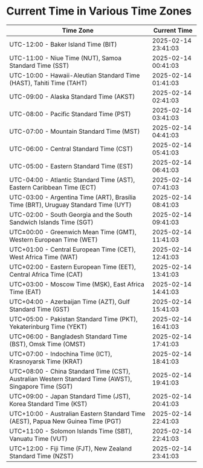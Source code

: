 # Current Time in Various Time Zones

| Time Zone | Current Time |
|-----------|--------------|
| UTC-12:00 - Baker Island Time (BIT) | 2025-02-14 23:41:03 |
| UTC-11:00 - Niue Time (NUT), Samoa Standard Time (SST) | 2025-02-14 00:41:03 |
| UTC-10:00 - Hawaii-Aleutian Standard Time (HAST), Tahiti Time (TAHT) | 2025-02-14 01:41:03 |
| UTC-09:00 - Alaska Standard Time (AKST) | 2025-02-14 02:41:03 |
| UTC-08:00 - Pacific Standard Time (PST) | 2025-02-14 03:41:03 |
| UTC-07:00 - Mountain Standard Time (MST) | 2025-02-14 04:41:03 |
| UTC-06:00 - Central Standard Time (CST) | 2025-02-14 05:41:03 |
| UTC-05:00 - Eastern Standard Time (EST) | 2025-02-14 06:41:03 |
| UTC-04:00 - Atlantic Standard Time (AST), Eastern Caribbean Time (ECT) | 2025-02-14 07:41:03 |
| UTC-03:00 - Argentina Time (ART), Brasília Time (BRT), Uruguay Standard Time (UYT) | 2025-02-14 08:41:03 |
| UTC-02:00 - South Georgia and the South Sandwich Islands Time (SGT) | 2025-02-14 09:41:03 |
| UTC±00:00 - Greenwich Mean Time (GMT), Western European Time (WET) | 2025-02-14 11:41:03 |
| UTC+01:00 - Central European Time (CET), West Africa Time (WAT) | 2025-02-14 12:41:03 |
| UTC+02:00 - Eastern European Time (EET), Central Africa Time (CAT) | 2025-02-14 13:41:03 |
| UTC+03:00 - Moscow Time (MSK), East Africa Time (EAT) | 2025-02-14 14:41:03 |
| UTC+04:00 - Azerbaijan Time (AZT), Gulf Standard Time (GST) | 2025-02-14 15:41:03 |
| UTC+05:00 - Pakistan Standard Time (PKT), Yekaterinburg Time (YEKT) | 2025-02-14 16:41:03 |
| UTC+06:00 - Bangladesh Standard Time (BST), Omsk Time (OMST) | 2025-02-14 17:41:03 |
| UTC+07:00 - Indochina Time (ICT), Krasnoyarsk Time (KRAT) | 2025-02-14 18:41:03 |
| UTC+08:00 - China Standard Time (CST), Australian Western Standard Time (AWST), Singapore Time (SGT) | 2025-02-14 19:41:03 |
| UTC+09:00 - Japan Standard Time (JST), Korea Standard Time (KST) | 2025-02-14 20:41:03 |
| UTC+10:00 - Australian Eastern Standard Time (AEST), Papua New Guinea Time (PGT) | 2025-02-14 22:41:03 |
| UTC+11:00 - Solomon Islands Time (SBT), Vanuatu Time (VUT) | 2025-02-14 22:41:03 |
| UTC+12:00 - Fiji Time (FJT), New Zealand Standard Time (NZST) | 2025-02-14 23:41:03 |
